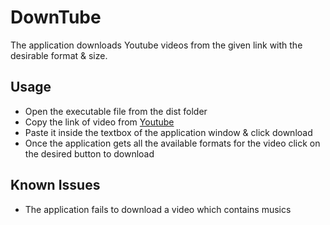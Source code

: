 # DownTube
The application downloads Youtube videos from the given link with the desirable format & size.

## Usage
* Open the executable file from the dist folder
* Copy the link of video from [Youtube](https://www.youtube.com/)
* Paste it inside the textbox of the application window & click download
* Once the application gets all the available formats for the video click on the desired button to download

## Known Issues
* The application fails to download a video which contains musics